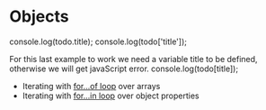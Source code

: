 # Objects

console.log(todo.title);
console.log(todo['title']);

For this last example to work we need a variable title to be defined, otherwise we will get javaScript error.
console.log(todo[title]);

- Iterating with [for...of loop](https://developer.mozilla.org/en-US/docs/Web/JavaScript/Reference/Statements/for...of) over arrays
- Iterating with [for...in loop](https://developer.mozilla.org/en-US/docs/Web/JavaScript/Reference/Statements/for...in) over object properties
